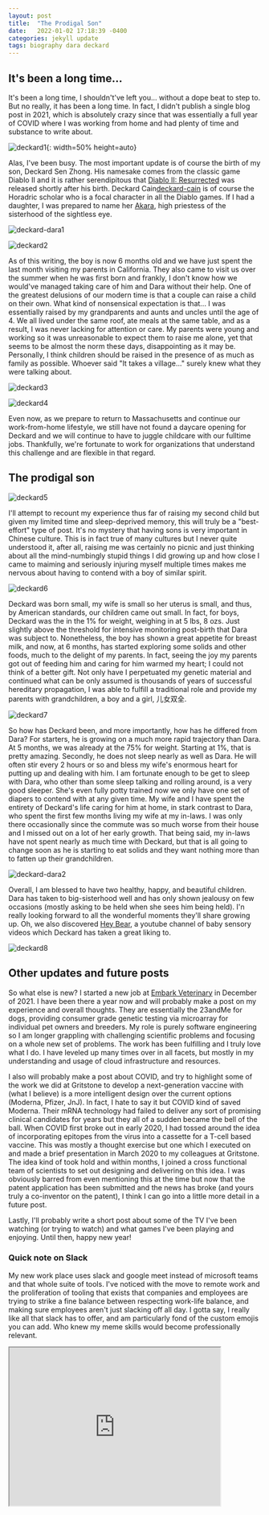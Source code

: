 ```yaml
---
layout: post
title:  "The Prodigal Son"
date:   2022-01-02 17:18:39 -0400
categories: jekyll update
tags: biography dara deckard
---
```


<h2> It's been a long time... </h2>

It's been a long time, I shouldn't've left you... without a dope beat to step to. But no really, it has been a long time. In fact, I didn't publish a single blog post in 2021, which is absolutely crazy since that was essentially a full year of COVID where I was working from home and had plenty of time and substance to write about. 

![deckard1](/assets/deckard/deckard1.jpg){: width=50% height=auto}

Alas, I've been busy. The most important update is of course the birth of my son, Deckard Sen Zhong. His namesake comes from the classic game Diablo II and it is rather serendipitous that [Diablo II: Resurrected][d2-resurrected] was released shortly after his birth. Deckard Cain[deckard-cain] is of course the Horadric scholar who is a focal character in all the Diablo games. If I had a daughter, I was prepared to name her [Akara][akara], high priestess of the sisterhood of the sightless eye.

![deckard-dara1](/assets/deckard/deckard_dara1.jpg)

![deckard2](/assets/deckard/deckard2.jpg)

As of this writing, the boy is now 6 months old and we have just spent the last month visiting my parents in California. They also came to visit us over the summer when he was first born and frankly, I don't know how we would've managed taking care of him and Dara without their help. One of the greatest delusions of our modern time is that a couple can raise a child on their own. What kind of nonsensical expectation is that... I was essentially raised by my grandparents and aunts and uncles until the age of 4. We all lived under the same roof, ate meals at the same table, and as a result, I was never lacking for attention or care. My parents were young and working so it was unreasonable to expect them to raise me alone, yet that seems to be almost the norm these days, disappointing as it may be. Personally, I think children should be raised in the presence of as much as family as possible. Whoever said "It takes a village..." surely knew what they were talking about.

![deckard3](/assets/deckard/deckard3.jpg)

![deckard4](/assets/deckard/deckard4.jpg)

Even now, as we prepare to return to Massachusetts and continue our work-from-home lifestyle, we still have not found a daycare opening for Deckard and we will continue to have to juggle childcare with our fulltime jobs. Thankfully, we're fortunate to work for organizations that understand this challenge and are flexible in that regard.

<h2> The prodigal son </h2>

![deckard5](/assets/deckard/deckard5.jpg)

I'll attempt to recount my experience thus far of raising my second child but given my limited time and sleep-deprived memory, this will truly be a "best-effort" type of post. It's no mystery that having sons is very important in Chinese culture. This is in fact true of many cultures but I never quite understood it, after all, raising me was certainly no picnic and just thinking about all the mind-numbingly stupid things I did growing up and how close I came to maiming and seriously injuring myself multiple times makes me nervous about having to contend with a boy of similar spirit. 

![deckard6](/assets/deckard/deckard6.jpg)

Deckard was born small, my wife is small so her uterus is small, and thus, by American standards, our children came out small. In fact, for boys, Deckard was the in the 1% for weight, weighing in at 5 lbs, 8 ozs. Just slightly above the threshold for intensive monitoring post-birth that Dara was subject to. Nonetheless, the boy has shown a great appetite for breast milk, and now, at 6 months, has started exploring some solids and other foods, much to the delight of my parents. In fact, seeing the joy my parents got out of feeding him and caring for him warmed my heart; I could not think of a better gift. Not only have I perpetuated my genetic material and continued what can be only assumed is thousands of years of successful hereditary propagation, I was able to fulfill a traditional role and provide my parents with grandchildren, a boy and a girl, 儿女双全.

![deckard7](/assets/deckard/deckard7.jpg)

So how has Deckard been, and more importantly, how has he differed from Dara? For starters, he is growing on a much more rapid trajectory than Dara. At 5 months, we was already at the 75% for weight. Starting at 1%, that is pretty amazing. Secondly, he does not sleep nearly as well as Dara. He will often stir every 2 hours or so and bless my wife's enormous heart for putting up and dealing with him. I am fortunate enough to be get to sleep with Dara, who other than some sleep talking and rolling around, is a very good sleeper. She's even fully potty trained now we only have one set of diapers to contend with at any given time. My wife and I have spent the entirety of Deckard's life caring for him at home, in stark contrast to Dara, who spent the first few months living my wife at my in-laws. I was only there occasionally since the commute was so much worse from their house and I missed out on a lot of her early growth. That being said, my in-laws have not spent nearly as much time with Deckard, but that is all going to change soon as he is starting to eat solids and they want nothing more than to fatten up their grandchildren.

![deckard-dara2](/assets/deckard/deckard_dara2.jpg)

Overall, I am blessed to have two healthy, happy, and beautiful children. Dara has taken to big-sisterhood well and has only shown jealousy on few occasions (mostly asking to be held when she sees him being held). I'n really looking forward to all the wonderful moments they'll share growing up. Oh, we also discovered [Hey Bear][hey-bear], a youtube channel of baby sensory videos which Deckard has taken a great liking to. 

![deckard8](/assets/deckard/deckard8.jpg)

<h2> Other updates and future posts </h2>

So what else is new? I started a new job at [Embark Veterinary][embark] in December of 2021. I have been there a year now and will probably make a post on my experience and overall thoughts. They are essentially the 23andMe for dogs, providing consumer grade genetic testing via microarray for individual pet owners and breeders. My role is purely software engineering so I am longer grappling with challenging scientific problems and focusing on a whole new set of problems. The work has been fulfilling and I truly love what I do. I have leveled up many times over in all facets, but mostly in my understanding and usage of cloud infrastructure and resources.

I also will probably make a post about COVID, and try to highlight some of the work we did at Gritstone to develop a next-generation vaccine with (what I believe) is a more intelligent design over the current options (Moderna, Pfizer, JnJ). In fact, I hate to say it but COVID kind of saved Moderna. Their mRNA technology had failed to deliver any sort of promising clinical candidates for years but they all of a sudden became the bell of the ball. When COVID first broke out in early 2020, I had tossed around the idea of incorporating epitopes from the virus into a cassette for a T-cell based vaccine. This was mostly a thought exercise but one which I executed on and made a brief presentation in March 2020 to my colleagues at Gritstone. The idea kind of took hold and within months, I joined a cross functional team of scientists to set out designing and delivering on this idea. I was obviously barred from even mentioning this at the time but now that the patent application has been submitted and the news has broke (and yours truly a co-inventor on the patent), I think I can go into a little more detail in a future post.

Lastly, I'll probably write a short post about some of the TV I've been watching (or trying to watch) and what games I've been playing and enjoying. Until then, happy new year!

<h3> Quick note on Slack </h3>

My new work place uses slack and google meet instead of microsoft teams and that whole suite of tools. I've noticed with the move to remote work and the proliferation of tooling that exists that companies and employees are trying to strike a fine balance between respecting work-life balance, and making sure employees aren't just slacking off all day. I gotta say, I really like all that slack has to offer, and am particularly fond of the custom emojis you can add. Who knew my meme skills would become professionally relevant.

<iframe width="420" height="315" src="https://preview.redd.it/y6cd405x2iz61.gif"> </iframe>

[d2-resurrected]: https://www.pcgamer.com/diablo-2-resurrected-review/
[deckard-cain]: https://diablo.fandom.com/wiki/Deckard_Cain
[akara]: https://diablo.fandom.com/wiki/Akara
[hey-bear]: https://www.youtube.com/channel/UCtf9cFBJkHVAf2qMqF01xYg
[embark]: https://embarkvet.com/
